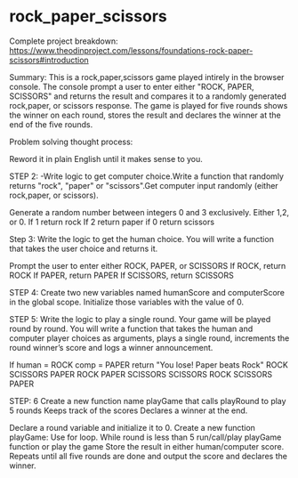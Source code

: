 # rock_paper_scissors
Complete project breakdown: https://www.theodinproject.com/lessons/foundations-rock-paper-scissors#introduction

Summary: 
This is a rock,paper,scissors game played intirely in the browser console. 
The console prompt a user to enter either "ROCK, PAPER, SCISSORS" and returns the result and compares it to a randomly generated rock,paper, or scissors response. 
The game is played for five rounds shows the winner on each round, stores the result and declares the winner at the end of the five rounds.



Problem solving thought process: 

Reword it in plain English until it makes sense to you. 

STEP 2: 
-Write logic to get computer choice.Write a function that randomly 
returns "rock", "paper" or "scissors".Get computer input randomly (either rock,paper, or scissors).

Generate a random number between integers 0 and 3 exclusively. 
Either 1,2, or 0. 
If 1 return rock
If 2 return paper
if 0 return scissors


Step 3:
Write the logic to get the human choice. You will write a function 
that takes the user choice and returns it.

Prompt the user to enter either ROCK, PAPER, or SCISSORS
If ROCK, return ROCK
If PAPER, return PAPER
If SCISSORS, return SCISSORS

STEP 4: 
Create two new variables named humanScore and computerScore in 
the global scope.
Initialize those variables with the value of 0.

STEP 5: 
Write the logic to play a single round.
Your game will be played round by round. 
You will write a function that takes the 
human and computer player choices as arguments, 
plays a single round, increments the round winner’s score and 
logs a winner announcement.

If 
human = ROCK comp = PAPER return "You lose! Paper beats Rock" 
ROCK SCISSORS
PAPER ROCK
PAPER SCISSORS
SCISSORS ROCK
SCISSORS PAPER

STEP: 6
Create a new function name playGame that 
calls playRound to play 5 rounds
Keeps track of the scores 
Declares a winner at the end.

Declare a round variable and initialize it to 0.
Create a new function playGame:
Use for loop. While round is less than 5 run/call/play playGame function or play the game
Store the result in either human/computer score.
Repeats until all five rounds are done and output the score
and declares the winner.


